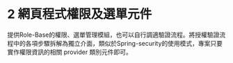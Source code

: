 # 2 網頁程式權限及選單元件

提供Role-Base的權限、選單管理模組，也可以自行調適驗證流程。將授權驗證流程中的各項步驟拆解為獨立介面，類似於Spring-security的使用模式，專案只要實作權限資訊的相關 provider 類別元件即可。

